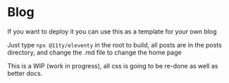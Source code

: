 # Blog
If you want to deploy it you can use this as a template for your own blog

Just type `npx @11ty/eleventy` in the root to build, all posts are in the posts directory, and change the .md file to change the home page

This is a WIP (work in progress), all css is going to be re-done as well as better docs.
